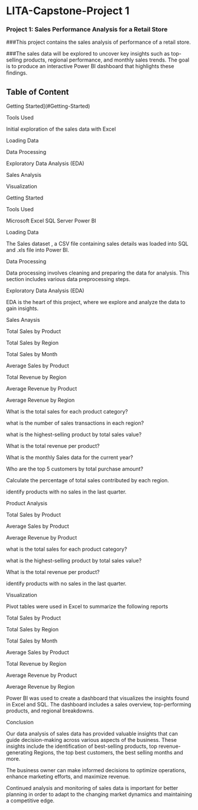 # LITA-Capstone-Project 1

### Project 1: Sales Performance Analysis for a Retail Store 

###This project contains the sales analysis of performance of a retail store. 

###The sales data will be explored to uncover key insights such as top-selling products, regional performance, and monthly sales trends. The goal is to produce an interactive Power BI dashboard that highlights these ﬁndings. 

## Table of Content

Getting Started](#Getting-Started)

Tools Used

Initial exploration of the sales data with Excel

Loading Data

Data Processing

Exploratory Data Analysis (EDA)

Sales Analysis

Visualization

Getting Started

Tools Used 

Microsoft Excel 
SQL Server 
Power BI 

Loading Data

The  Sales dataset , a CSV file containing sales details  was loaded into SQL and .xls file into Power BI.

Data Processing

Data processing involves cleaning and preparing the data for analysis. This section includes various data preprocessing steps.

Exploratory Data Analysis (EDA)

EDA is the heart of this project, where we explore and analyze the data to gain insights.

Sales Anaysis

Total Sales by Product 

Total Sales by Region

Total Sales by Month

Average Sales by Product 

Total Revenue by Region

Average Revenue by Product 

Average Revenue by Region 

What is the total sales for each product category?

what is the number of sales transactions in each region?

 what is the highest-selling product by total sales value?

What is the total revenue per product?

What is the monthly Sales data for the current year?

Who are the top 5 customers by total purchase amount?

Calculate the percentage of total sales contributed by each region. 

 identify products with no sales in the last quarter. 

Product Analysis

Total Sales by Product

Average Sales by Product 

Average Revenue by Product 

what is the total sales for each product category?

 what is the highest-selling product by total sales value?

What is the total revenue per product?

 identify products with no sales in the last quarter. 

Visualization 

Pivot tables were used in Excel to summarize the following reports 

Total Sales by Product 

Total Sales by Region

Total Sales by Month

Average Sales by Product 

Total Revenue by Region

Average Revenue by Product 

Average Revenue by Region

Power BI was used to create a dashboard that visualizes the insights found in Excel and SQL. The dashboard includes a sales overview, top-performing products, and regional breakdowns. 

Conclusion

Our data analysis of sales data has provided valuable insights that can guide decision-making across various aspects of the business. These insights include the identification of  best-selling products, top revenue-generating Regions, the top best customers, the best selling months and more. 

The business owner can make informed decisions to optimize operations, enhance marketing efforts, and maximize revenue.

 Continued analysis and monitoring of sales data is important for better planning  in order to adapt to the changing market dynamics and maintaining a competitive edge.



